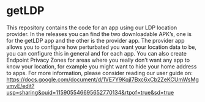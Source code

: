 # getLDP
This repository contains the code for an app using our LDP location provider. In the releases you can find the two downloadable APK’s, one is for the getLDP app and the other is the provider app. 
The provider app allows you to configure how perturbated you want your location data to be, you can configure this in general and for each app. You can also create Endpoint Privacy Zones for areas where you really don’t want any app to know your location, for example you might want to hide your home address to apps. 
For more information, please consider reading our user guide on:
https://docs.google.com/document/d/1VE7Y9KqjI7Bxc6xCb2ZeKCUmWsMgvmvE/edit?usp=sharing&ouid=115905546695652770134&rtpof=true&sd=true
